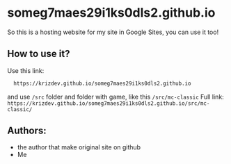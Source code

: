 # someg7maes29i1ks0dls2.github.io 

So this is a hosting website for my site in Google Sites, you can use it too!

## How to use it?
Use this link:
```bash
  https://krizdev.github.io/someg7maes29i1ks0dls2.github.io
```
and use ```/src``` folder and folder with game, like this ```/src/mc-classic```  Full link: ```https://krizdev.github.io/someg7maes29i1ks0dls2.github.io/src/mc-classic/```
## Authors:

- the author that make original site on github
- Me
